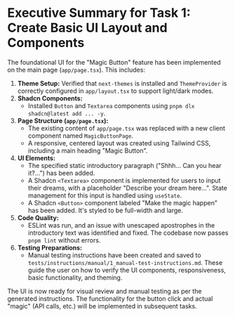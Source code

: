 # Executive Summary for Task 1: Create Basic UI Layout and Components

The foundational UI for the "Magic Button" feature has been implemented on the main page (`app/page.tsx`). This includes:

1.  **Theme Setup:** Verified that `next-themes` is installed and `ThemeProvider` is correctly configured in `app/layout.tsx` to support light/dark modes.
2.  **Shadcn Components:**
    *   Installed `Button` and `Textarea` components using `pnpm dlx shadcn@latest add ... -y`.
3.  **Page Structure (`app/page.tsx`):**
    *   The existing content of `app/page.tsx` was replaced with a new client component named `MagicButtonPage`.
    *   A responsive, centered layout was created using Tailwind CSS, including a main heading "Magic Button".
4.  **UI Elements:**
    *   The specified static introductory paragraph ("Shhh... Can you hear it?...") has been added.
    *   A Shadcn `<Textarea>` component is implemented for users to input their dreams, with a placeholder "Describe your dream here...". State management for this input is handled using `useState`.
    *   A Shadcn `<Button>` component labeled "Make the magic happen" has been added. It's styled to be full-width and large.
5.  **Code Quality:**
    *   ESLint was run, and an issue with unescaped apostrophes in the introductory text was identified and fixed. The codebase now passes `pnpm lint` without errors.
6.  **Testing Preparations:**
    *   Manual testing instructions have been created and saved to `tests/instructions/manual/1_manual-test-instructions.md`. These guide the user on how to verify the UI components, responsiveness, basic functionality, and theming.

The UI is now ready for visual review and manual testing as per the generated instructions. The functionality for the button click and actual "magic" (API calls, etc.) will be implemented in subsequent tasks. 